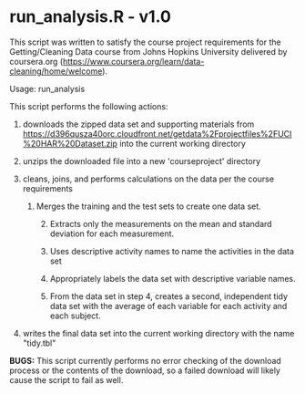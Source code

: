 # run_analysis.R - v1.0

This script was written to satisfy the course project requirements
for the Getting/Cleaning Data course from Johns Hopkins University
delivered by coursera.org (https://www.coursera.org/learn/data-cleaning/home/welcome).

Usage: run_analysis

This script performs the following actions:
1. downloads the zipped data set and supporting materials from https://d396qusza40orc.cloudfront.net/getdata%2Fprojectfiles%2FUCI%20HAR%20Dataset.zip
	into the current working directory

2. unzips the downloaded file into a new 'courseproject' directory

3.  cleans, joins, and performs calculations on the data per the course requirements

	1. Merges the training and the test sets to create one data set.

    	2. Extracts only the measurements on the mean and standard deviation for each measurement.

    	3. Uses descriptive activity names to name the activities in the data set

    	4. Appropriately labels the data set with descriptive variable names.

    	5. From the data set in step 4, creates a second, independent tidy data set with the average of each variable for each activity and each subject.

4. writes the final data set into the current working directory with the name "tidy.tbl"

**BUGS:**
This script currently performs no error checking of the download process or the contents of the download, so a failed download will likely cause the script to 
fail as well.

